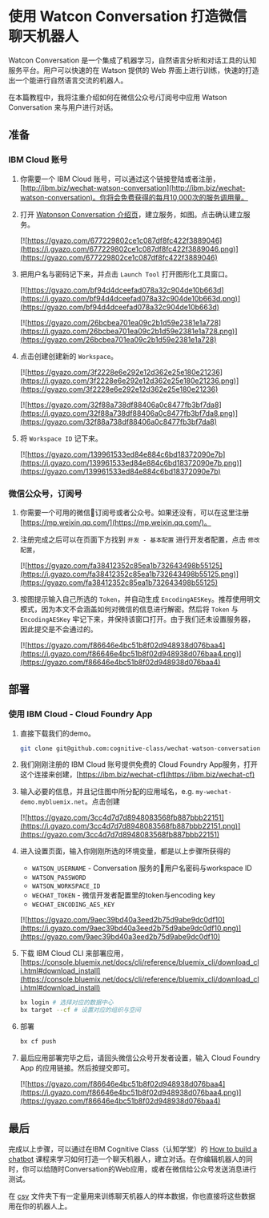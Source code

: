 # 使用 Watcon Conversation 打造微信聊天机器人

Watcon Conversation 是一个集成了机器学习，自然语言分析和对话工具的认知服务平台。用户可以快速的在 Watson 提供的 Web 界面上进行训练，快速的打造出一个能进行自然语言交流的机器人。

在本篇教程中，我将注重介绍如何在微信公众号/订阅号中应用 Watson Conversation 来与用户进行对话。

## 准备

### IBM Cloud 账号
1. 你需要一个 IBM Cloud 账号，可以通过这个链接登陆或者注册，[http://ibm.biz/wechat-watson-conversation](http://ibm.biz/wechat-watson-conversation)。你将会免费获得的每月10,000次的服务调用量。

2. 打开 [Watonson Conversation 介绍页](http://ibm.biz/wechat-watson-conversation)，建立服务，如图。点击确认建立服务。

    [![https://gyazo.com/677229802ce1c087df8fc422f3889046](https://i.gyazo.com/677229802ce1c087df8fc422f3889046.png)](https://gyazo.com/677229802ce1c087df8fc422f3889046)

3. 把用户名与密码记下来，并点击 `Launch Tool` 打开图形化工具窗口。

    [![https://gyazo.com/bf94d4dceefad078a32c904de10b663d](https://i.gyazo.com/bf94d4dceefad078a32c904de10b663d.png)](https://gyazo.com/bf94d4dceefad078a32c904de10b663d)

    [![https://gyazo.com/26bcbea701ea09c2b1d59e2381e1a728](https://i.gyazo.com/26bcbea701ea09c2b1d59e2381e1a728.png)](https://gyazo.com/26bcbea701ea09c2b1d59e2381e1a728)

4. 点击创建创建新的 `Workspace`。

    [![https://gyazo.com/3f2228e6e292e12d362e25e180e21236](https://i.gyazo.com/3f2228e6e292e12d362e25e180e21236.png)](https://gyazo.com/3f2228e6e292e12d362e25e180e21236)

    [![https://gyazo.com/32f88a738df88406a0c8477fb3bf7da8](https://i.gyazo.com/32f88a738df88406a0c8477fb3bf7da8.png)](https://gyazo.com/32f88a738df88406a0c8477fb3bf7da8)

5. 将 `Workspace ID` 记下来。

    [![https://gyazo.com/139961533ed84e884c6bd18372090e7b](https://i.gyazo.com/139961533ed84e884c6bd18372090e7b.png)](https://gyazo.com/139961533ed84e884c6bd18372090e7b)


### 微信公众号，订阅号
1. 你需要一个可用的微信订阅号或者公众号。如果还没有，可以在这里注册 [https://mp.weixin.qq.com/](https://mp.weixin.qq.com/)。

2. 注册完成之后可以在页面下方找到 `开发 - 基本配置` 进行开发者配置，点击 `修改配置`，

    [![https://gyazo.com/fa38412352c85ea1b732643498b55125](https://i.gyazo.com/fa38412352c85ea1b732643498b55125.png)](https://gyazo.com/fa38412352c85ea1b732643498b55125)

3. 按图提示输入自己所选的 `Token`，并自动生成 `EncodingAESKey`。推荐使用明文模式，因为本文不会涵盖如何对微信的信息进行解密。然后将 `Token` 与 `EncodingAESKey` 牢记下来，并保持该窗口打开。由于我们还未设置服务器，因此提交是不会通过的。

    [![https://gyazo.com/f86646e4bc51b8f02d948938d076baa4](https://i.gyazo.com/f86646e4bc51b8f02d948938d076baa4.png)](https://gyazo.com/f86646e4bc51b8f02d948938d076baa4)


## 部署

### 使用 IBM Cloud - Cloud Foundry App
1. 直接下载我们的demo。
    ```bash
    git clone git@github.com:cognitive-class/wechat-watson-conversation.git
    ```

2. 我们刚刚注册的 IBM Cloud 账号提供免费的 Cloud Foundry App服务，打开这个连接来创建，[https://ibm.biz/wechat-cf](https://ibm.biz/wechat-cf)

3. 输入必要的信息，并且记住图中所分配的应用域名，e.g. `my-wechat-demo.mybluemix.net`。点击创建

    [![https://gyazo.com/3cc4d7d7d8948083568fb887bbb22151](https://i.gyazo.com/3cc4d7d7d8948083568fb887bbb22151.png)](https://gyazo.com/3cc4d7d7d8948083568fb887bbb22151)

4. 进入设置页面，输入你刚刚所选的环境变量，都是以上步骤所获得的
    - `WATSON_USERNAME` - Conversation 服务的用户名密码与workspace ID
    - `WATSON_PASSWORD`
    - `WATSON_WORKSPACE_ID`
    - `WECHAT_TOKEN` - 微信开发者配置里的token与encoding key
    - `WECHAT_ENCODING_AES_KEY`

    [![https://gyazo.com/9aec39bd40a3eed2b75d9abe9dc0df10](https://i.gyazo.com/9aec39bd40a3eed2b75d9abe9dc0df10.png)](https://gyazo.com/9aec39bd40a3eed2b75d9abe9dc0df10)

5. 下载 IBM Cloud CLI 来部署应用，[https://console.bluemix.net/docs/cli/reference/bluemix_cli/download_cli.html#download_install](https://console.bluemix.net/docs/cli/reference/bluemix_cli/download_cli.html#download_install)

    ```bash
    bx login # 选择对应的数据中心
    bx target --cf # 设置对应的组织与空间
    ```
6. 部署

    ```bash
    bx cf push
    ```

7. 最后应用部署完毕之后，请回头微信公众号开发者设置，输入 Cloud Foundry App 的应用链接。然后按提交即可。

    [![https://gyazo.com/f86646e4bc51b8f02d948938d076baa4](https://i.gyazo.com/f86646e4bc51b8f02d948938d076baa4.png)](https://gyazo.com/f86646e4bc51b8f02d948938d076baa4)

## 最后

完成以上步骤，可以通过在IBM Cognitive Class（认知学堂）的 [How to build a chatbot](https://cognitiveclass.ai/courses/how-to-build-a-chatbot/) 课程来学习如何打造一个聊天机器人，建立对话。在你编辑机器人的同时，你可以给随时Conversation的Web应用，或者在微信给公众号发送消息进行测试。

在 [csv](/csv) 文件夹下有一定量用来训练聊天机器人的样本数据，你也直接将这些数据用在你的机器人上。
